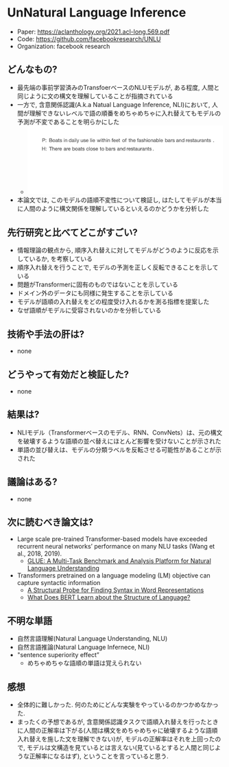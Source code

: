 # UnNatural Language Inference
- Paper: https://aclanthology.org/2021.acl-long.569.pdf
- Code: https://github.com/facebookresearch/UNLU
- Organization: facebook research

## どんなもの?
- 最先端の事前学習済みのTransfoerベースのNLUモデルが, ある程度, 人間と同じように文の構文を理解していることが指摘されている
- 一方で, 含意関係認識(A.k.a Natual Language Inference, NLI)において, 人間が理解できないレベルで語の順番をめちゃめちゃに入れ替えてもモデルの予測が不変であることを明らかにした
  - ![](https://github.com/facebookresearch/UNLU/raw/main/anim_30.gif)
- 本論文では, このモデルの語順不変性について検証し, はたしてモデルが本当に人間のように構文関係を理解しているといえるのかどうかを分析した

## 先行研究と比べてどこがすごい?
- 情報理論の観点から, 順序入れ替えに対してモデルがどうのように反応を示しているか, を考察している
- 順序入れ替えを行うことで, モデルの予測を正しく反転できることを示している
- 問題がTransformerに固有のものではないことを示している
- ドメイン外のデータにも同様に発生することを示している
- モデルが語順の入れ替えをどの程度受け入れるかを測る指標を提案した
- なぜ語順がモデルに受容されないのかを分析している

## 技術や手法の肝は?
- none

## どうやって有効だと検証した?
- none

## 結果は?
- NLIモデル（Transformerベースのモデル、RNN、ConvNets）は、元の構文を破壊するような語順の並べ替えにほとんど影響を受けないことが示された
- 単語の並び替えは、モデルの分類ラベルを反転させる可能性があることが示された

## 議論はある?
- none

## 次に読むべき論文は?
- Large scale pre-trained Transformer-based models have exceeded recurrent neural networks’ performance on many NLU tasks (Wang et al., 2018, 2019).
  - [GLUE: A Multi-Task Benchmark and Analysis Platform for Natural Language Understanding](https://aclanthology.org/W18-5446/)
- Transformers pretrained on a language modeling (LM) objective can capture syntactic information
  - [A Structural Probe for Finding Syntax in Word Representations](https://aclanthology.org/N19-1419/)
  - [What Does BERT Learn about the Structure of Language?](https://aclanthology.org/P19-1356/)


## 不明な単語
- 自然言語理解(Natural Language Understanding, NLU)
- 自然言語推論(Natural Language Infernece, NLI)
- "sentence superiority effect”
  - めちゃめちゃな語順の単語は覚えられない

## 感想
- 全体的に難しかった. 何のためにどんな実験をやっているのかつかめなかった.
- まったくの予想であるが, 含意関係認識タスクで語順入れ替えを行ったときに人間の正解率は下がる(人間は構文をめちゃめちゃに破壊するような語順入れ替えを施した文を理解できない)が, モデルの正解率はそれを上回ったので, モデルは文構造を見ているとは言えない(見ているとすると人間と同じような正解率になるはず), ということを言っていると思う.
